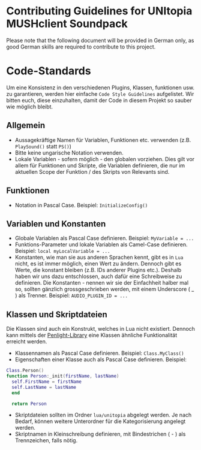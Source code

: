 # Contributing Guidelines for UNItopia MUSHclient Soundpack

Please note that the following document will be provided in German only, as good German skills are required to contribute to this project.

# Code-Standards
Um eine Konsistenz in den verschiedenen Plugins, Klassen, funktionen usw. zu garantieren, werden hier einfache `Code Style Guidelines` aufgelistet. Wir bitten euch, diese einzuhalten, damit der Code in diesem Projekt so sauber wie möglich bleibt.

## Allgemein
- Aussagekräftige Namen für Variablen, Funktionen etc. verwenden (z.B. `PlaySound()` statt `PS()`)
- Bitte keine ungarische Notation verwenden.
- Lokale Variablen - sofern möglich - den globalen vorziehen. Dies gilt vor allem für Funktionen und Skripte, die Variablen definieren, die nur im aktuellen Scope der Funktion  / des Skripts von Relevants sind.

## Funktionen
- Notation in Pascal Case. Beispiel: `InitializeConfig()`

## Variablen und Konstanten
- Globale Variablen als Pascal Case definieren. Beispiel: `MyVariable = ...`
- Funktions-Parameter und lokale Variablen als Camel-Case definieren. Beispiel: `local myLocalVariable = ...`
- Konstanten, wie man sie aus anderen Sprachen kennt, gibt es in `Lua` nicht, es ist immer möglich, einen Wert zu ändern. Dennoch gibt es Werte, die konstant bleiben (z.B. IDs anderer Plugins etc.). Deshalb haben wir uns dazu entschlossen, auch dafür eine
 Schreibweise zu definieren. Die Konstanten - nennen wir sie der Einfachheit halber mal so, sollten gänzlich grossgeschrieben werden, mit einem Underscore ( _ ) als Trenner. Beispiel: `AUDIO_PLUGIN_ID = ...`

## Klassen und Skriptdateien
Die Klassen sind auch ein Konstrukt, welches in Lua nicht existiert. Dennoch kann mittels der [Penlight-Library](https://stevedonovan.github.io/Penlight/api/index.html) eine Klassen ähnliche Funktionalität erreicht werden.
- Klassennamen als Pascal Case definieren. Beispiel: `Class.MyClass()`
- Eigenschaften einer Klasse auch als Pascal Case definieren. Beispiel:
```lua
Class.Person()
function Person:_init(firstName, lastName)
  self.FirstName = firstName
  self.LastName = lastName
  end

  return Person
```

- Skriptdateien sollten im Ordner `lua/unitopia` abgelegt werden. Je nach Bedarf, können weitere Unterordner für die Kategorisierung angelegt werden.
- Skriptnamen in Kleinschreibung definieren, mit Bindestrichen ( - ) als Trennzeichen, falls nötig.

